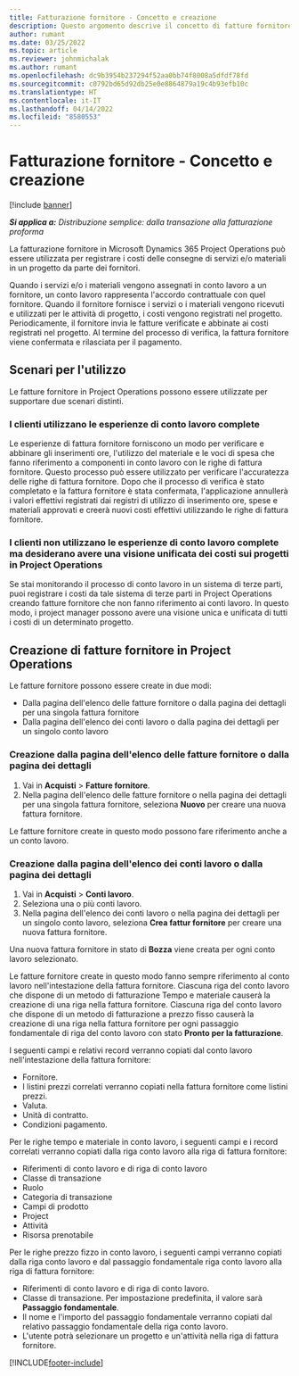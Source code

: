 ```yaml
---
title: Fatturazione fornitore - Concetto e creazione
description: Questo argomento descrive il concetto di fatture fornitore, gli scenari da utilizzare e come creare le fatture fornitore in Microsoft Dynamics 365 Project Operations.
author: rumant
ms.date: 03/25/2022
ms.topic: article
ms.reviewer: johnmichalak
ms.author: rumant
ms.openlocfilehash: dc9b3954b237294f52aa0bb74f8008a5dfdf78fd
ms.sourcegitcommit: c0792bd65d92db25e0e8864879a19c4b93efb10c
ms.translationtype: HT
ms.contentlocale: it-IT
ms.lasthandoff: 04/14/2022
ms.locfileid: "8580553"
---
```

# <a name="vendor-invoicing---concept-and-creation"></a>Fatturazione fornitore - Concetto e creazione

[!include [banner](../../includes/dataverse-preview.md)]

_**Si applica a:** Distribuzione semplice: dalla transazione alla fatturazione proforma_

La fatturazione fornitore in Microsoft Dynamics 365 Project Operations può essere utilizzata per registrare i costi delle consegne di servizi e/o materiali in un progetto da parte dei fornitori.

Quando i servizi e/o i materiali vengono assegnati in conto lavoro a un fornitore, un conto lavoro rappresenta l'accordo contrattuale con quel fornitore. Quando il fornitore fornisce i servizi o i materiali vengono ricevuti e utilizzati per le attività di progetto, i costi vengono registrati nel progetto. Periodicamente, il fornitore invia le fatture verificate e abbinate ai costi registrati nel progetto. Al termine del processo di verifica, la fattura fornitore viene confermata e rilasciata per il pagamento.

## <a name="scenarios-for-use"></a>Scenari per l'utilizzo

Le fatture fornitore in Project Operations possono essere utilizzate per supportare due scenari distinti.

### <a name="customers-use-the-full-subcontracting-experiences"></a>I clienti utilizzano le esperienze di conto lavoro complete

Le esperienze di fattura fornitore forniscono un modo per verificare e abbinare gli inserimenti ore, l'utilizzo del materiale e le voci di spesa che fanno riferimento a componenti in conto lavoro con le righe di fattura fornitore. Questo processo può essere utilizzato per verificare l'accuratezza delle righe di fattura fornitore. Dopo che il processo di verifica è stato completato e la fattura fornitore è stata confermata, l'applicazione annullerà i valori effettivi registrati dai registri di utilizzo di inserimento ore, spese e materiali approvati e creerà nuovi costi effettivi utilizzando le righe di fattura fornitore.

### <a name="customers-dont-use-the-full-subcontracting-experiences-but-want-to-have-a-unified-view-of-costs-on-projects-in-project-operations"></a>I clienti non utilizzano le esperienze di conto lavoro complete ma desiderano avere una visione unificata dei costi sui progetti in Project Operations

Se stai monitorando il processo di conto lavoro in un sistema di terze parti, puoi registrare i costi da tale sistema di terze parti in Project Operations creando fatture fornitore che non fanno riferimento ai conti lavoro. In questo modo, i project manager possono avere una visione unica e unificata di tutti i costi di un determinato progetto.

## <a name="creation-of-vendor-invoices-in-project-operations"></a>Creazione di fatture fornitore in Project Operations

Le fatture fornitore possono essere create in due modi:

- Dalla pagina dell'elenco delle fatture fornitore o dalla pagina dei dettagli per una singola fattura fornitore
- Dalla pagina dell'elenco dei conti lavoro o dalla pagina dei dettagli per un singolo conto lavoro

### <a name="creation-from-the-vendor-invoice-list-page-or-details-page"></a>Creazione dalla pagina dell'elenco delle fatture fornitore o dalla pagina dei dettagli

1. Vai in **Acquisti** \> **Fatture fornitore**.
2. Nella pagina dell'elenco delle fatture fornitore o nella pagina dei dettagli per una singola fattura fornitore, seleziona **Nuovo** per creare una nuova fattura fornitore.

Le fatture fornitore create in questo modo possono fare riferimento anche a un conto lavoro.

### <a name="creation-from-the-subcontract-list-page-or-details-page"></a>Creazione dalla pagina dell'elenco dei conti lavoro o dalla pagina dei dettagli

1. Vai in **Acquisti** \> **Conti lavoro**.
2. Seleziona una o più conti lavoro.
3. Nella pagina dell'elenco dei conti lavoro o nella pagina dei dettagli per un singolo conto lavoro, seleziona **Crea fattur fornitore** per creare una nuova fattura fornitore.

Una nuova fattura fornitore in stato di **Bozza** viene creata per ogni conto lavoro selezionato.

Le fatture fornitore create in questo modo fanno sempre riferimento al conto lavoro nell'intestazione della fattura fornitore. Ciascuna riga del conto lavoro che dispone di un metodo di fatturazione Tempo e materiale causerà la creazione di una riga nella fattura fornitore. Ciascuna riga del conto lavoro che dispone di un metodo di fatturazione a prezzo fisso causerà la creazione di una riga nella fattura fornitore per ogni passaggio fondamentale di riga del conto lavoro con stato **Pronto per la fatturazione**.

I seguenti campi e relativi record verranno copiati dal conto lavoro nell'intestazione della fattura fornitore:

- Fornitore.
- I listini prezzi correlati verranno copiati nella fattura fornitore come listini prezzi.
- Valuta.
- Unità di contratto.
- Condizioni pagamento.

Per le righe tempo e materiale in conto lavoro, i seguenti campi e i record correlati verranno copiati dalla riga conto lavoro alla riga di fattura fornitore:

- Riferimenti di conto lavoro e di riga di conto lavoro
- Classe di transazione
- Ruolo
- Categoria di transazione
- Campi di prodotto
- Project
- Attività
- Risorsa prenotabile

Per le righe prezzo fizzo in conto lavoro, i seguenti campi verranno copiati dalla riga conto lavoro e dal passaggio fondamentale riga conto lavoro alla riga di fattura fornitore:

- Riferimenti di conto lavoro e di riga di conto lavoro.
- Classe di transazione. Per impostazione predefinita, il valore sarà **Passaggio fondamentale**.
- Il nome e l'importo del passaggio fondamentale verranno copiati dal relativo passaggio fondamentale della riga conto lavoro.
- L'utente potrà selezionare un progetto e un'attività nella riga di fattura fornitore.

[!INCLUDE[footer-include](../../includes/footer-banner.md)]
